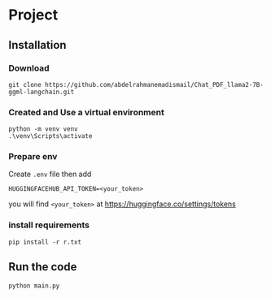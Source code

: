 ﻿# Project

## Installation
### Download
```
git clone https://github.com/abdelrahmanemadismail/Chat_PDF_llama2-7B-ggml-langchain.git
```
### Created and Use a virtual environment
```
python -m venv venv
.\venv\Scripts\activate
```
### Prepare env
Create `.env` file then add 
```
HUGGINGFACEHUB_API_TOKEN=<your_token>
```
you will find `<your_token>` at https://huggingface.co/settings/tokens

### install requirements
```
pip install -r r.txt

```

## Run the code
```
python main.py
```
